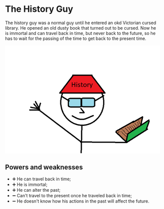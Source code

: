 # The History Guy

The history guy was a normal guy until he entered an okd Victorian cursed library. He opened an old dusty book that turned out to be cursed. Now he is immortal and can travel back in time, but never back to the future, so he has to wait for the passing of the time to get back to the present time. 

![villain picture](./../images/the-history-guy.png)

## Powers and weaknesses
 
- ➕ He can travel back in time;
- ➕ He is immortal;
- ➕ He can alter the past; 
- ➖ Can't travel to the present once he traveled back in time;
- ➖ He doesn't know how his actions in the past will affect the future.